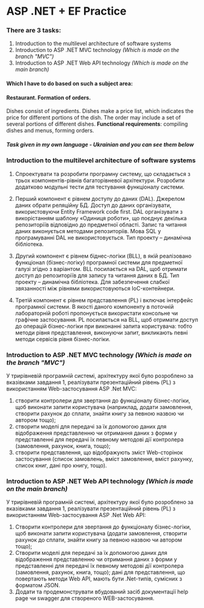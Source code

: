 ﻿# ASP .NET + EF Practice
### There are 3 tasks:
1. Introduction to the multilevel architecture of software systems
2. Introduction to ASP .NET MVC technology _(Which is made on the branch "MVC")_
3. Introduction to ASP .NET Web API technology _(Which is made on the main branch)_

#### Which I have to do based on such a subject area:
#### Restaurant. Formation of orders.
Dishes consist of ingredients. Dishes make a price list, which indicates the price for different portions of the dish. The order may include a set of several portions of different dishes.
**Functional requirements**: compiling dishes and menus, forming orders.
##### _Task given in my own language - Ukrainian and you can see them below_
### Introduction to the multilevel architecture of software systems
1. Спроектувати та розробити програмну систему, що складається з трьох компонентів-рівнів багаторівневої архітектури. Розробити додатково модульні тести для тестування функціоналу системи. 

2. Перший компонент є рівнем доступу до даних (DAL). Джерелом даних обрати реляційну БД. Доступ до даних організувати, використовуючи Entity Framework code first. DAL організувати з викорістанням шаблону «Одиниця роботи», що поєднує декілька репозиторіїв відповідно до предметної області. Запис та читання даних виконується методами репозиторіів. Мова SQL у програмуванні DAL не використовується. Тип проекту – динамічна бібліотека.

3. Другий компонент є рівнем біднес-логіки (BLL), в якій реалізовано функціонал (бізнес-логіку) програмної системи для предметної галузі згідно з варіантом. BLL посилається на DAL, щоб отримати доступ до репозиторіїв для запису та читання даних в БД. Тип проекту – динамічна бібліотека. Для забезпечення слабкої звязанності між рівнями використовуються IoC-контейнери.

4. Третій компонент є рівнем представлення (PL) і включає інтерфейс програмної системи. В якості даного компоненту в поточній лабораторній роботі пропонується використати консольне чи графічне застосування. PL посилається на BLL, щоб отримати доступ до операцій бізнес-логіки при виконанні запита користувача: тобто методи рівня представлення, виконуючи запит, викликають певні методи сервісів рівня бізнес-логіки.

### Introduction to ASP .NET MVC technology _(Which is made on the branch "MVC")_

У трирівневій програмній системі, архітектуру якої було розроблено за вказівками завдання 1, реалізувати презентаційний рівень (PL) з використанням Web-застосування ASP .Net MVC:
1. створити контролери для звертання до функціоналу бізнес-логіки, щоб виконати запити користувача (наприклад, додати замовлення, створити рахунок до сплати, знайти книгу за певною назвою чи автором тощо);
2. створити моделі для передачі за їх допомогою даних для відображення представленню чи отримання даних з форми у представленні для передачі їх певному методові дії контролера (замовлення, рахунок, книга, тощо);
3. створити представлення, що відображують зміст Web-сторінок застосування (список замовлень, вміст замовлення, вміст рахунку, список книг, дані про книгу, тощо).

### Introduction to ASP .NET Web API technology _(Which is made on the main branch)_

У трирівневій програмній системі, архітектуру якої було розроблено за вказівками завдання 1, реалізувати презентаційний рівень (PL) з використанням Web-застосування ASP .Net Web API:
1. Cтворити контролери для звертання до функціоналу бізнес-логіки, щоб виконати запити користувача (додати замовлення, створити рахунок до сплати, знайти книгу за певною назвою чи автором тощо);
2. Cтворити моделі для передачі за їх допомогою даних для відображення представленню чи отримання даних з форми у представленні для передачі їх певному методові дії контролера (замовлення, рахунок, книга, тощо); дані для представлення, що повертають методи Web API, мають бути .Net-типів, сумісних з форматом JSON.
3. Додати та продемонструвати вбудований засіб документації help page чи swagger для створеного WEB-застосування.